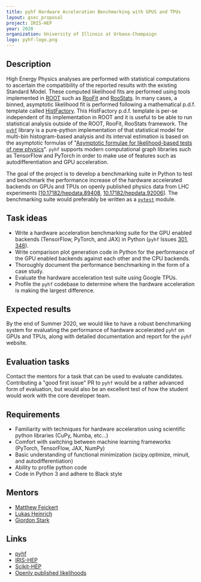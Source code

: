```yaml
---
title: pyhf Hardware Acceleration Benchmarking with GPUS and TPUs
layout: gsoc_proposal
project: IRIS-HEP
year: 2020
organization: University of Illinois at Urbana-Champaign
logo: pyhf-logo.png
---
```


## Description

High Energy Physics analyses are performed with statistical computations to ascertain the compatibility of the reported results with the existing Standard Model.
These computed likelihood fits are performed using tools implemented in [ROOT](https://root.cern.ch/) such as [RooFit](https://root.cern.ch/roofit) and [RooStats](https://root.cern/doc/master/group__Roostats.html).
In many cases, a binned, asymptotic likelihood fit is performed following a mathematical p.d.f. template called [HistFactory](https://cds.cern.ch/record/1456844).
This HistFactory p.d.f. template is per-se independent of its implementation in ROOT and it is useful to be able to run statistical analysis outside of the ROOT, RooFit, RooStats framework.
The [`pyhf`](https://github.com/scikit-hep/pyhf) library is a pure-python implementation of that statistical model for multi-bin histogram-based analysis and its interval estimation is based on the asymptotic formulas of "[Asymptotic formulae for likelihood-based tests of new physics](https://arxiv.org/abs/1007.1727)".
`pyhf` supports modern computational graph libraries such as TensorFlow and PyTorch in order to make use of features such as autodifferentiation and GPU acceleration.

The goal of the project is to develop a benchmarking suite in Python to test and benchmark the performance increase of the hardware accelerated backends on GPUs and TPUs on openly published physics data from LHC experiments [[10.17182/hepdata.89408](https://doi.org/10.17182/hepdata.89408), [10.17182/hepdata.92006](https://doi.org/10.17182/hepdata.92006)].
The benchmarking suite would preferably be written as a [`pytest`](https://docs.pytest.org/en/latest/) module.

## Task ideas

   * Write a hardware acceleration benchmarking suite for the GPU enabled backends (TensorFlow, PyTorch, and JAX) in Python (`pyhf` Issues [301](https://github.com/scikit-hep/pyhf/issues/301), [348](https://github.com/scikit-hep/pyhf/issues/348)).
   * Write comparison plot generation code in Python for the performance of the GPU enabled backends against each other and the CPU backends.
   * Thoroughly document the performance benchmarking in the form of a case study.
   * Evaluate the hardware acceleration test suite using Google TPUs.
   * Profile the `pyhf` codebase to determine where the hardware acceleration is making the largest difference.

## Expected results

By the end of Summer 2020, we would like to have a robust benchmarking system for evaluating the performance of hardware accelerated `pyhf` on GPUs and TPUs, along with detailed documentation and report for the `pyhf` website.

## Evaluation tasks

Contact the mentors for a task that can be used to evaluate candidates.
Contributing a "good first issue" PR to `pyhf` would be a rather advanced form of evaluation, but would also be an excellent test of how the student would work with the core developer team.

## Requirements

   * Familiarity with techniques for hardware acceleration using scientific python libraries (CuPy, Numba, etc...)
   * Comfort with switching between machine learning frameworks (PyTorch, TensorFlow, JAX, NumPy)
   * Basic understanding of functional minimization (scipy.optimize, minuit, and autodifferentiation)
   * Ability to profile python code
   * Code in Python 3 and adhere to Black style

## Mentors

  * [Matthew Feickert](mailto:matthew.feickert@cern.ch)
  * [Lukas Heinrich](mailto:lukas.heinrich@cern.ch)
  * [Giordon Stark](mailto:giordon.holtsberg.stark@cern.ch)

## Links
  * [pyhf](https://github.com/scikit-hep/pyhf)
  * [IRIS-HEP](https://iris-hep.org)
  * [Scikit-HEP](https://scikit-hep.org)
  * [Openly published likelihoods](https://atlas.cern/updates/atlas-news/new-open-likelihoods)
